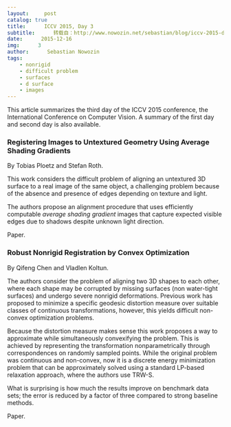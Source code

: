 ```yaml
---
layout:     post
catalog: true
title:      ICCV 2015, Day 3
subtitle:      转载自：http://www.nowozin.net/sebastian/blog/iccv-2015-day-3.html
date:      2015-12-16
img:      3
author:      Sebastian Nowozin
tags:
    - nonrigid
    - difficult problem
    - surfaces
    - d surface
    - images
---
```


This article summarizes the third day of the ICCV
2015 conference, the International Conference on
Computer Vision.
A summary of the first day and
second day is also available.

### Registering Images to Untextured Geometry Using Average Shading Gradients

By Tobias Ploetz and Stefan Roth.

This work considers the difficult problem of aligning an untextured 3D surface
to a real image of the same object, a challenging problem because of the
absence and presence of edges depending on texture and light.

The authors propose an alignment procedure that uses efficiently computable
*average shading gradient* images that capture expected visible edges due to
shadows despite unknown light direction.

Paper.

### Robust Nonrigid Registration by Convex Optimization

By Qifeng Chen and Vladlen Koltun.

The authors consider the problem of aligning two 3D shapes to each other, where
each shape may be corrupted by missing surfaces (non water-tight surfaces) and
undergo severe nonrigid deformations.
Previous work has proposed to minimize a specific geodesic distortion measure
over suitable classes of continuous transformations, however, this yields
difficult non-convex optimization problems.

Because the distortion measure makes sense this work proposes a way to
approximate while simultaneously convexifying the problem. This is achieved by
representing the transformation nonparametrically through correspondences on
randomly sampled points.
While the original problem was continuous and non-convex, now it is a discrete
energy minimization problem that can be approximately solved using a standard
LP-based relaxation approach, where the authors use TRW-S.

What is surprising is how much the results improve on benchmark data sets; the
error is reduced by a factor of three compared to strong baseline methods.

Paper.
